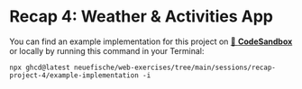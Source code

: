 # Recap 4: Weather & Activities App

You can find an example implementation for this project on
[🔗 **CodeSandbox**](https://codesandbox.io/s/github/neuefische/web-exercises/tree/main/sessions/recap-project-4/example-implementation?file=/README.md)
or locally by running this command in your Terminal:

```
npx ghcd@latest neuefische/web-exercises/tree/main/sessions/recap-project-4/example-implementation -i
```
